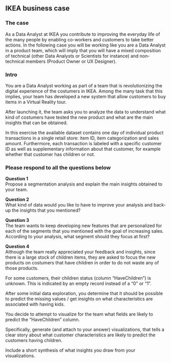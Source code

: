 ## IKEA business case 

### The case
As a Data Analyst at IKEA you contribute to improving the everyday life of the many people by enabling co-workers and customers to take better actions. In the following case you will be working like you are a Data Analyst in a product team, which will imply that you will have a mixed composition of technical (other Data Analysts or Scientists for instance) and non-technical members (Product Owner or UX Designer). 


### Intro
You are a Data Analyst working as part of a team that is revolutionizing the digital experience of the costumers in IKEA. Among the many task that this implies, your team has developed a new system that allow customers to buy items in a Virtual Reality tour.

After launching it, the team asks you to analyze the data to understand what kind of costumers have tested the new product and what are the main insights that can be obtained.

In this exercise the available dataset contains one day of individual product transactions in a single retail store: item ID, item categorization and sales amount. Furthermore, each transaction is labeled with a specific customer ID as well as supplementary information about that customer, for example whether that customer has children or not.

### Please respond to all the questions below

**Question 1**
<br>
Propose a segmentation analysis and explain the main insights obtained to your team.

**Question 2** 
<br>
What kind of data would you like to have to improve your analysis and back-up the insights that you mentioned?

**Question 3** 
<br>
The team wants to keep developing new features that are personalized for each of the segments that you mentioned with the goal of increasing sales. According to your analysis, what segment should they focus at first?

**Question 4**
<br>
Although the team really appreciated your feedback and insights, since there is a large stock of children items, they are asked to focus the new products on costumers that have children in order to do not waste any of those products.

For some customers, their children status (column “HaveChildren”) is unknown. This is indicated by an empty record instead of a “0” or “1”. 

After some initial data exploration, you determine that it should be possible to predict the missing values / get insights on what characteristics are associated with having kids. 

You decide to attempt to visualize for the team what fields are likely to predict the “HaveChildren” column.

Specifically, generate (and attach to your answer) visualizations, that tells a clear story about what customer characteristics are likely to predict the customers having children.

Include a short synthesis of what insights you draw from your visualizations.


